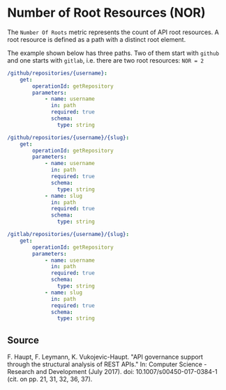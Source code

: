 # Number of Root Resources (NOR)
The `Number Of Roots` metric represents the count of API root resources. A root resource is defined as a path with a distinct root element.

The example shown below has three paths. Two of them start with `github` and one starts with `gitlab`, i.e. there are two root resources: `NOR = 2`

```yaml
/github/repositories/{username}:
    get:
        operationId: getRepository
        parameters:
            - name: username
              in: path
              required: true
              schema:
                type: string

/github/repositories/{username}/{slug}:
    get:
        operationId: getRepository
        parameters:
            - name: username
              in: path
              required: true
              schema:
                type: string
            - name: slug
              in: path
              required: true
              schema:
                type: string

/gitlab/repositories/{username}/{slug}:
    get:
        operationId: getRepository
        parameters:
            - name: username
              in: path
              required: true
              schema:
                type: string
            - name: slug
              in: path
              required: true
              schema:
                type: string
```

## Source

F. Haupt, F. Leymann, K. Vukojevic-Haupt. "API governance support through the structural analysis of REST APIs." In: Computer Science - Research and Development (July 2017). doi: 10.1007/s00450-017-0384-1 (cit. on pp. 21, 31, 32, 36, 37).
